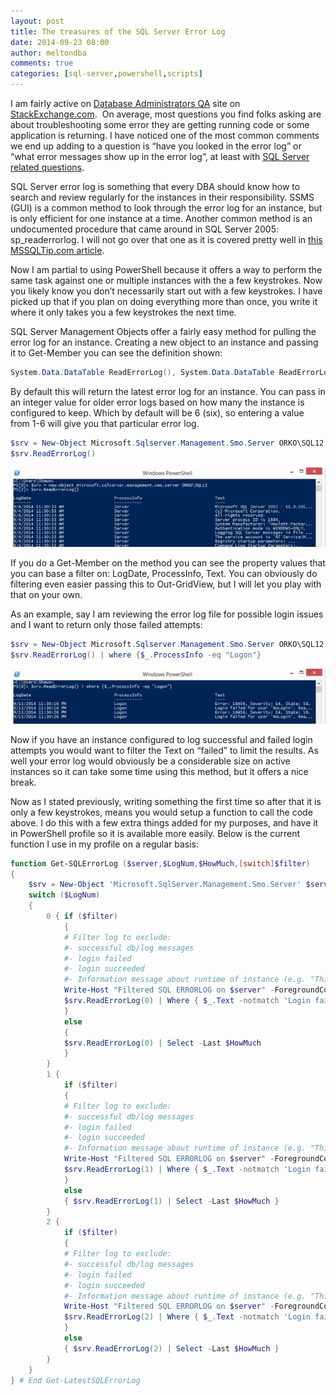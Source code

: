 ```yaml
---
layout: post
title: The treasures of the SQL Server Error Log
date: 2014-09-23 08:00
author: meltondba
comments: true
categories: [sql-server,powershell,scripts]
---
```


I am fairly active on <a href="http://dba.stackexchange.com/users/507/shawn-melton" target="_blank">Database Administrators QA</a> site on <a href="http://stackexchange.com/users/451873/shawn-melton?tab=accounts" target="_blank">StackExchange.com</a>.  On average, most questions you find folks asking are about troubleshooting some error they are getting running code or some application is returning. I have noticed one of the most common comments we end up adding to a question is “have you looked in the error log” or “what error messages show up in the error log”, at least with <a href="http://dba.stackexchange.com/questions/tagged/sql-server" target="_blank">SQL Server related questions</a>.

SQL Server error log is something that every DBA should know how to search and review regularly for the instances in their responsibility. SSMS (GUI) is a common method to look through the error log for an instance, but is only efficient for one instance at a time. Another common method is an undocumented procedure that came around in SQL Server 2005: sp_readerrorlog. I will not go over that one as it is covered pretty well in <a href="http://www.mssqltips.com/sqlservertip/1476/reading-the-sql-server-log-files-using-tsql" target="_blank">this MSSQLTip.com article</a>.

Now I am partial to using PowerShell because it offers a way to perform the same task against one or multiple instances with the a few keystrokes. Now you likely know you don’t necessarily start out with a few keystrokes. I have picked up that if you plan on doing everything more than once, you write it where it only takes you a few keystrokes the next time.

SQL Server Management Objects offer a fairly easy method for pulling the error log for an instance. Creating a new object to an instance and passing it to Get-Member you can see the definition shown:

```powershell
System.Data.DataTable ReadErrorLog(), System.Data.DataTable ReadErrorLog(int logNumber)
```

By default this will return the latest error log for an instance. You can pass in an integer value for older error logs based on how many the instance is configured to keep. Which by default will be 6 (six), so entering a value from 1-6 will give you that particular error log.

```powershell
$srv = New-Object Microsoft.Sqlserver.Management.Smo.Server ORKO\SQL12
$srv.ReadErrorLog()
```

![](/img/read_errorlog.png)

If you do a Get-Member on the method you can see the property values that you can base a filter on: LogDate, ProcessInfo, Text. You can obviously do filtering even easier passing this to Out-GridView, but I will let you play with that on your own.

As an example, say I am reviewing the error log file for possible login issues and I want to return only those failed attempts:

```powershell
$srv = New-Object Microsoft.Sqlserver.Management.Smo.Server ORKO\SQL12
$srv.ReadErrorLog() | where {$_.ProcessInfo -eq "Logon"}
```

![](/img/read_errorlog2.png)

Now if you have an instance configured to log successful and failed login attempts you would want to filter the Text on “failed” to limit the results. As well your error log would obviously be a considerable size on active instances so it can take some time using this method, but it offers a nice break.

Now as I stated previously, writing something the first time so after that it is only a few keystrokes, means you would setup a function to call the code above. I do this with a few extra things added for my purposes, and have it in PowerShell profile so it is available more easily. Below is the current function I use in my profile on a regular basis:

```powershell
function Get-SQLErrorLog ($server,$LogNum,$HowMuch,[switch]$filter)
{
	$srv = New-Object 'Microsoft.SqlServer.Management.Smo.Server' $server
	switch ($LogNum)
	{
		0 { if ($filter)
			{
			# Filter log to exclude:
			#- successful db/log messages 
			#- login failed
			#- login succeeded
			#- Information message about runtime of instance (e.g. "This instance of SQL Server has been using process ID...")
			Write-Host "Filtered SQL ERRORLOG on $server" -ForegroundColor Red
			$srv.ReadErrorLog(0) | Where { $_.Text -notmatch 'Login failed' -and $_.Text -notmatch 'Login succeeded ' -and $_.Text -notmatch 'Error: 18456' -and $_.Text -notmatch 'backed up' -and $_.Text -notmatch 'This instance of SQL Server'}
			}
			else
			{
			$srv.ReadErrorLog(0) | Select -Last $HowMuch
			}
		}
		1 {
			if ($filter)
			{
			# Filter log to exclude:
			#- successful db/log messages 
			#- login failed
			#- login succeeded
			#- Information message about runtime of instance (e.g. "This instance of SQL Server has been using process ID...")
			Write-Host "Filtered SQL ERRORLOG on $server" -ForegroundColor Red
			$srv.ReadErrorLog(1) | Where { $_.Text -notmatch 'Login failed' -and $_.Text -notmatch 'Login succeeded ' -and $_.Text -notmatch 'Error: 18456' -and $_.Text -notmatch 'backed up' -and $_.Text -notmatch 'This instance of SQL Server'}
			}
			else
			{ $srv.ReadErrorLog(1) | Select -Last $HowMuch }
		}
		2 {
			if ($filter)
			{
			# Filter log to exclude:
			#- successful db/log messages 
			#- login failed
			#- login succeeded
			#- Information message about runtime of instance (e.g. "This instance of SQL Server has been using process ID...")
			Write-Host "Filtered SQL ERRORLOG on $server" -ForegroundColor Red
			$srv.ReadErrorLog(2) | Where { $_.Text -notmatch 'Login failed' -and $_.Text -notmatch 'Login succeeded ' -and $_.Text -notmatch 'Error: 18456' -and $_.Text -notmatch 'backed up' -and $_.Text -notmatch 'This instance of SQL Server'}
			}
			else
			{ $srv.ReadErrorLog(2) | Select -Last $HowMuch }
		}
	}
} # End Get-LatestSQLErrorLog
```